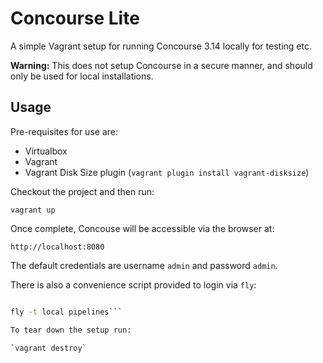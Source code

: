 # Concourse Lite

A simple Vagrant setup for running Concourse 3.14 locally for testing etc. 

**Warning:** This does not setup Concourse in a secure manner, and should only be used for local installations.

## Usage

Pre-requisites for use are:

- Virtualbox
- Vagrant
- Vagrant Disk Size plugin (`vagrant plugin install vagrant-disksize`)

Checkout the project and then run:

`vagrant up`

Once complete, Concouse will be accessible via the browser at:

`http://localhost:8080`

The default credentials are username `admin` and password `admin`.

There is also a convenience script provided to login via `fly`:

```./fly-login.sh

fly -t local pipelines```

To tear down the setup run:

`vagrant destroy`